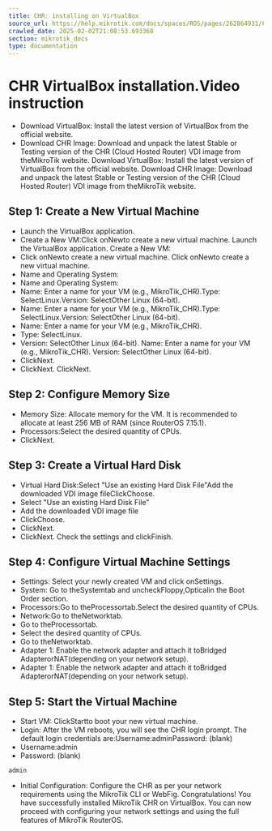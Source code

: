 ```yaml
---
title: CHR: installing on VirtualBox
source_url: https://help.mikrotik.com/docs/spaces/ROS/pages/262864931/CHR+installing+on+VirtualBox,
crawled_date: 2025-02-02T21:08:53.693368
section: mikrotik_docs
type: documentation
---
```


# CHR VirtualBox installation.Video instruction
* Download VirtualBox: Install the latest version of VirtualBox from the official website.
* Download CHR Image: Download and unpack the latest Stable or Testing version of the CHR (Cloud Hosted Router) VDI image from theMikroTik website.
Download VirtualBox: Install the latest version of VirtualBox from the official website.
Download CHR Image: Download and unpack the latest Stable or Testing version of the CHR (Cloud Hosted Router) VDI image from theMikroTik website.
## Step 1: Create a New Virtual Machine
* Launch the VirtualBox application.
* Create a New VM:Click onNewto create a new virtual machine.
Launch the VirtualBox application.
Create a New VM:
* Click onNewto create a new virtual machine.
Click onNewto create a new virtual machine.
* Name and Operating System:
* Name and Operating System:
* Name: Enter a name for your VM (e.g., MikroTik_CHR).Type: SelectLinux.Version: SelectOther Linux (64-bit).
* Name: Enter a name for your VM (e.g., MikroTik_CHR).Type: SelectLinux.Version: SelectOther Linux (64-bit).
* Name: Enter a name for your VM (e.g., MikroTik_CHR).
* Type: SelectLinux.
* Version: SelectOther Linux (64-bit).
Name: Enter a name for your VM (e.g., MikroTik_CHR).
Version: SelectOther Linux (64-bit).
* ClickNext.
* ClickNext.
ClickNext.
## Step 2: Configure Memory Size
* Memory Size: Allocate memory for the VM. It is recommended to allocate at least 256 MB of RAM (since RouterOS 7.15.1).
* Processors:Select the desired quantity of CPUs.
* ClickNext.
## Step 3: Create a Virtual Hard Disk
* Virtual Hard Disk:Select "Use an existing Hard Disk File"Add the downloaded VDI image fileClickChoose.
* Select "Use an existing Hard Disk File"
* Add the downloaded VDI image file
* ClickChoose.
* ClickNext.
* ClickNext.
Check the settings and clickFinish.
## Step 4: Configure Virtual Machine Settings
* Settings: Select your newly created VM and click onSettings.
* System: Go to theSystemtab and uncheckFloppy,Opticalin the Boot Order section.
* Processors:Go to theProcessortab.Select the desired quantity of CPUs.
* Network:Go to theNetworktab.
* Go to theProcessortab.
* Select the desired quantity of CPUs.
* Go to theNetworktab.
* Adapter 1: Enable the network adapter and attach it toBridged AdapterorNAT(depending on your network setup).
* Adapter 1: Enable the network adapter and attach it toBridged AdapterorNAT(depending on your network setup).
## Step 5: Start the Virtual Machine
* Start VM: ClickStartto boot your new virtual machine.
* Login: After the VM reboots, you will see the CHR login prompt. The default login credentials are:Username:adminPassword: (blank)
* Username:admin
* Password: (blank)
```
admin
```
* Initial Configuration: Configure the CHR as per your network requirements using the MikroTik CLI or WebFig.
Congratulations! You have successfully installed MikroTik CHR on VirtualBox. You can now proceed with configuring your network settings and using the full features of MikroTik RouterOS.